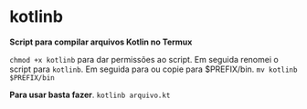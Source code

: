 # kotlinb
**Script para compilar arquivos Kotlin no Termux**

`chmod +x kotlinb` para dar permissões ao script.
Em seguida renomei o script para `kotlinb`. 
Em seguida para ou copie para $PREFIX/bin.
`mv kotlinb $PREFIX/bin`

**Para usar basta fazer**.
`kotlinb arquivo.kt`
